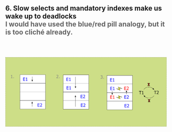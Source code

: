 <h2>6. Slow selects and mandatory indexes make us wake up to deadlocks<br/> 
<span style="color:rgb(99,99,99)">I would have used the blue/red pill analogy, but it is too cliché already.</span></h2><br/><br/>

![](../../../../../../../../../graphics/scenario2.png)